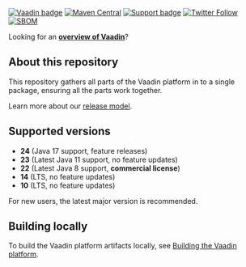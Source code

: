 [![Vaadin badge](https://img.shields.io/badge/vaadin-blue.svg?logo=vaadin)](https://vaadin.com/)
[![Maven Central](https://img.shields.io/maven-metadata/v.svg?label=maven-central&metadataUrl=https%3A%2F%2Frepo1.maven.org%2Fmaven2%2Fcom%2Fvaadin%2Fvaadin-bom%2Fmaven-metadata.xml)](https://search.maven.org/search?q=g:com.vaadin%20a:vaadin-bom)
[![Support badge](https://img.shields.io/badge/stackoverflow-vaadin-blue.svg?logo=stackoverflow)](https://stackoverflow.com/questions/tagged/vaadin)
[![Twitter Follow](https://img.shields.io/twitter/follow/vaadin.svg?style=social)](https://twitter.com/vaadin)
[![SBOM](https://github.com/vaadin/platform/actions/workflows/sbom.yml/badge.svg?branch=main&event=push)](https://github.com/vaadin/platform/actions/workflows/sbom.yml?query=branch%3Amain)


Looking for an [**overview of Vaadin**](https://github.com/vaadin)?

## About this repository

This repository gathers all parts of the Vaadin platform in to a single package, ensuring all the parts work together.

Learn more about our [release model](https://vaadin.com/roadmap).

## Supported versions

- **24** (Java 17 support, feature releases)
- **23** (Latest Java 11 support, no feature updates)
- **22** (Latest Java 8 support, **commercial license**)
- **14** (LTS, no feature updates)
- **10** (LTS, no feature updates)

For new users, the latest major version is recommended.  

## Building locally
To build the Vaadin platform artifacts locally, see [Building the Vaadin platform](BUILD.md).
